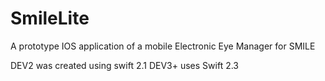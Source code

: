 # SmileLite
A prototype IOS application of a mobile Electronic Eye Manager for SMILE

DEV2 was created using swift 2.1
DEV3+ uses Swift 2.3
